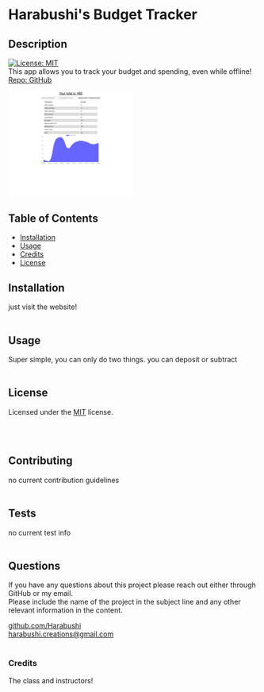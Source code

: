 
  # Harabushi's Budget Tracker

  ## Description
  
  [![License: MIT](https://img.shields.io/badge/License-MIT-yellow.svg)](https://opensource.org/licenses/MIT)<br>
  This app allows you to track your budget and spending, even while offline!
  <br>
  [Repo: GitHub](https://github.com/Harabushi/harabushis-budgetizer)
  <br>

  <img src="./images/screencap.png" width=50% height=50%>

  ## Table of Contents

  - [Installation](#installation)
  - [Usage](#usage)
  - [Credits](#credits)
  - [License](#license)

  ## Installation

  just visit the website!
  <br>
  <br>

  ## Usage

  Super simple, you can only do two things. you can deposit or subtract
  <br>
  <br>

  ## License

  
  Licensed under the [MIT](https://opensource.org/licenses/MIT) license.
  
  <br>
  <br>

  ## Contributing

  no current contribution guidelines
  <br>
  <br>

  ## Tests

  no current test info
  <br>
  <br>

  ## Questions

  If you have any questions about this project please reach out either through GitHub or my email.<br>
  Please include the name of the project in the subject line and any other relevant information in the content.<br>

  [github.com/Harabushi](https://github.com/Harabushi)<br>
  [harabushi.creations@gmail.com](mailto:harabushi.creations@gmail.com)
  <br>
  <br>
  
  ### Credits

  The class and instructors!

